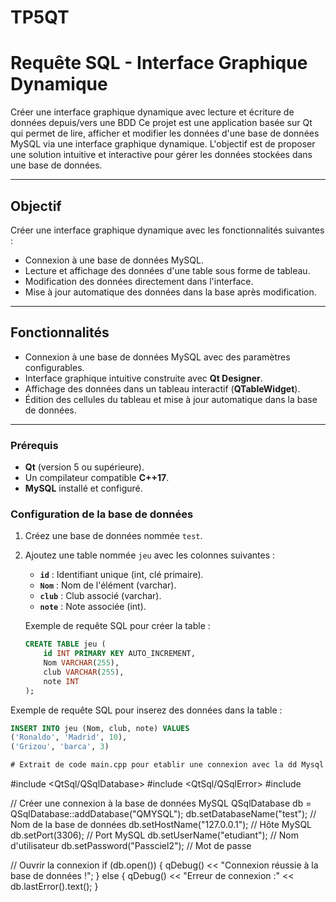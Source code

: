 # TP5QT


# Requête SQL - Interface Graphique Dynamique

Créer une interface graphique dynamique avec lecture et écriture de données depuis/vers une BDD
Ce projet est une application basée sur Qt qui permet de lire, afficher et modifier les données d'une base de données MySQL via une interface graphique dynamique. L'objectif est de proposer une solution intuitive et interactive pour gérer les données stockées dans une base de données.


---

##  Objectif

Créer une interface graphique dynamique avec les fonctionnalités suivantes :
- Connexion à une base de données MySQL.
- Lecture et affichage des données d'une table sous forme de tableau.
- Modification des données directement dans l'interface.
- Mise à jour automatique des données dans la base après modification.

---

##  Fonctionnalités

-  Connexion à une base de données MySQL avec des paramètres configurables.
-  Interface graphique intuitive construite avec **Qt Designer**.
-  Affichage des données dans un tableau interactif (**QTableWidget**).
-  Édition des cellules du tableau et mise à jour automatique dans la base de données.

---

### Prérequis
- **Qt** (version 5 ou supérieure).
- Un compilateur compatible **C++17**.
- **MySQL** installé et configuré.

### Configuration de la base de données
1. Créez une base de données nommée `test`.
2. Ajoutez une table nommée `jeu` avec les colonnes suivantes :
   - **`id`** : Identifiant unique (int, clé primaire).
   - **`Nom`** : Nom de l'élément (varchar).
   - **`club`** : Club associé (varchar).
   - **`note`** : Note associée (int).

   Exemple de requête SQL pour créer la table :
   ```sql
   CREATE TABLE jeu (
       id INT PRIMARY KEY AUTO_INCREMENT,
       Nom VARCHAR(255),
       club VARCHAR(255),
       note INT
   );
   
Exemple de requête SQL pour inserez des données dans la table :
   ```sql
   INSERT INTO jeu (Nom, club, note) VALUES
   ('Ronaldo', 'Madrid', 10),
   ('Grizou', 'barca', 3)

# Extrait de code main.cpp pour etablir une connexion avec la dd Mysql :
   ```
#include <QtSql/QSqlDatabase>
#include <QtSql/QSqlError>
#include <QDebug>

// Créer une connexion à la base de données MySQL
QSqlDatabase db = QSqlDatabase::addDatabase("QMYSQL");
db.setDatabaseName("test");  // Nom de la base de données
db.setHostName("127.0.0.1");  // Hôte MySQL
db.setPort(3306);  // Port MySQL
db.setUserName("etudiant");  // Nom d'utilisateur
db.setPassword("Passciel2");  // Mot de passe

// Ouvrir la connexion
if (db.open()) {
    qDebug() << "Connexion réussie à la base de données !";
} else {
    qDebug() << "Erreur de connexion :" << db.lastError().text();
}

